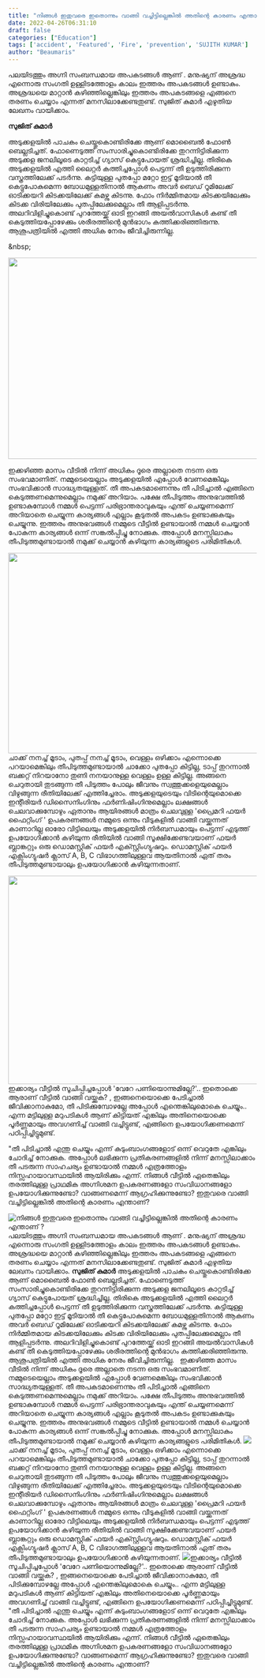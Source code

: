 ```yaml
---
title: "നിങ്ങൾ ഇതുവരെ ഇതൊന്നും വാങ്ങി വച്ചിട്ടില്ലെങ്കിൽ അതിന്റെ കാരണം എന്താണ് ?"
date: 2022-04-26T06:31:10
draft: false
categories: ["Education"]
tags: ['accident', 'Featured', 'Fire', 'prevention', 'SUJITH KUMAR']
author: "Beaumaris"
---
```


പലയിടത്തും അഗ്നി സംബന്ധമായ അപകടങ്ങൾ ആണ് . മനുഷ്യന് അശ്രദ്ധ എന്നൊരു സംഗതി ഉള്ളിടത്തോളം കാലം ഇത്തരം അപകടങ്ങൾ ഉണ്ടാകും. അശ്രദ്ധയെ മാറ്റാൻ കഴിഞ്ഞില്ലെങ്കിലും ഇത്തരം അപകടങ്ങളെ എങ്ങനെ തരണം ചെയ്യാം എന്നത് മനസിലാക്കേണ്ടതുണ്ട്. സുജിത് കുമാർ എഴുതിയ ലേഖനം വായിക്കാം.

<strong>സുജിത് കുമാർ</strong>

അടുക്കളയിൽ പാചകം ചെയ്തുകൊണ്ടിരിക്കേ ആണ് മൊബൈൽ ഫോൺ ബെല്ലടിച്ചത്. ഫോണെടുത്ത് സംസാരിച്ചുകൊണ്ടിരിക്കേ തുറന്നിട്ടിരിക്കുന്ന അടുക്കള ജനലിലൂടെ കാറ്റടിച്ച് ഗ്യാസ് കെട്ടുപോയത് ശ്രദ്ധിച്ചില്ല. തിരികെ അടുക്കളയിൽ എത്തി ലൈറ്റർ കത്തിച്ചപ്പോൾ പെട്ടന്ന് തീ ഉടുത്തിരിക്കുന്ന വസ്ത്രത്തിലേക്ക് പടർന്നു. കട്ടിയുള്ള പുതപ്പോ മറ്റോ ഇട്ട് മൂടിയാൽ തീ കെട്ടുപോകുമെന്ന ബോധമുള്ളതിനാൽ ആകണം അവർ ബെഡ് റൂമിലേക്ക് ഓടിക്കയറി കിടക്കയിലേക്ക് കമഴ്ന്നു കിടന്നു. ഫോം നിർമ്മിതമായ കിടക്കയിലേക്കും കിടക്ക വിരിയിലേക്കും പുതപ്പിലേക്കുമെല്ലാം തീ ആളിപ്പടർന്നു. അലറിവിളിച്ചുകൊണ്ട് പുറത്തേയ്ക്ക് ഓടി ഇറങ്ങി അയൽവാസികൾ കണ്ട് തീ കെടുത്തിയപ്പോഴേക്കും ശരീരത്തിന്റെ മുൻഭാഗം കത്തിക്കരിഞ്ഞിരുന്നു. ആശൂപത്രിയിൽ എത്തി അധിക നേരം ജീവിച്ചിരുന്നില്ല.

&amp;nbsp;

<img class="size-full wp-image-331189 aligncenter" src="https://cdn.boolokam.com/articles/2022/04/ffwff.jpg" alt="" width="612" height="408" />

ഇക്കഴിഞ്ഞ മാസം വീടിൽ നിന്ന് അധികം ദൂരെ അല്ലാതെ നടന്ന ഒരു സംഭവമാണിത്. നമ്മുടെയെല്ലാം അടുക്കളയിൽ എപ്പോൾ വേണമെങ്കിലും സംഭവിക്കാൻ സാദ്ധ്യതയുള്ളത്. തീ അപകടമാണെന്നും തീ പിടിച്ചാൽ എങ്ങിനെ കെടുത്തണമെന്നുമെല്ലാം നമുക്ക് അറിയാം. പക്ഷേ തീപിടുത്തം അനുഭവത്തിൽ ഉണ്ടാകുമ്പോൾ നമ്മൾ പെട്ടന്ന് പരിഭ്രാന്തരാവുകയും എന്ത് ചെയ്യണമെന്ന് അറിയാതെ ചെയ്യുന്ന കാര്യങ്ങൾ എല്ലാം കൂടുതൽ അപകടം ഉണ്ടാക്കുകയും ചെയ്യുന്നു. ഇത്തരം അനുഭവങ്ങൾ നമ്മുടെ വീട്ടിൽ ഉണ്ടായാൽ നമ്മൾ ചെയ്യാൻ പോകുന്ന കാര്യങ്ങൾ ഒന്ന് സങ്കൽപ്പിച്ചു നോക്കുക. അപ്പോൾ മനസ്സിലാകും തീപിടുത്തമുണ്ടായാൽ നമുക്ക് ചെയ്യാൻ കഴിയുന്ന കാര്യങ്ങളുടെ പരിമിതികൾ.

<img class="wp-image-331190 aligncenter" src="https://cdn.boolokam.com/articles/2022/04/ggrgrgg.png" alt="" width="721" height="406" />ചാക്ക് നനച്ച് മൂടാം, പുതപ്പ് നനച്ച് മൂടാം, വെള്ളം ഒഴിക്കാം എന്നൊക്കെ പറയാമെങ്കിലും തീപിടുത്തമുണ്ടായാൽ ചാക്കോ പുതപ്പോ കിട്ടില്ല, ടാപ്പ് തുറന്നാൽ ബക്കറ്റ് നിറയാനോ തുണി നനയാനുള്ള വെള്ളം ഉള്ള കിട്ടില്ല. അങ്ങനെ ചെറുതായി തുടങ്ങുന്ന തീ പിടുത്തം പോലും ജീവനും സ്വത്തുക്കളെയുമെല്ലാം വിഴുങ്ങുന്ന രീതിയിലേക്ക് എത്തിച്ചേരാം. അടുക്കളയുടെയും വിടിന്റെയുമൊക്കെ ഇന്റീരിയർ ഡിസൈനിംഗിനും ഫർണിഷിംഗിനുമെല്ലാം ലക്ഷങ്ങൾ ചെലവാക്കുമ്പോഴും ഏതാനും ആയിരങ്ങൾ മാത്രം ചെലവുള്ള 'പ്രൈമറി ഫയർ ഫൈറ്റിംഗ് ' ഉപകരണങ്ങൾ നമ്മുടെ ഒന്നും വീടുകളിൽ വാങ്ങി വയ്ക്കുന്നത് കാണാറില്ല ഓരോ വിട്ടിലെയും അടുക്കളയിൽ നിർബന്ധമായും പെട്ടന്ന് എടുത്ത് ഉപയോഗിക്കാൻ കഴിയുന്ന രീതിയിൽ വാങ്ങി സൂക്ഷിക്കേണ്ടവയാണ് ഫയർ ബ്ലാങ്കറ്റും ഒരു ഡൊമസ്റ്റിക് ഫയർ എക്സ്റ്റിംഗ്യുഷറും. ഡൊമസ്റ്റിക് ഫയർ എക്സിംഗ്യുഷർ ക്ലാസ് A, B, C വിഭാഗത്തിലുള്ളവ ആയതിനാൽ ഏത് തരം തീപിടുത്തമുണ്ടായാലും ഉപയോഗിക്കാൻ കഴിയുന്നതാണ്.

<img class="size-full wp-image-331191 aligncenter" src="https://cdn.boolokam.com/articles/2022/04/hthttth-1.jpg" alt="" width="750" height="422" />ഇക്കാര്യം വീട്ടിൽ സൂചിപ്പിച്ചപ്പോൾ 'വേറേ പണിയൊന്നുമില്ലേ?'.. ഇതൊക്കെ ആരാണ് വീട്ടിൽ വാങ്ങി വയ്ക്കുക? , ഇങ്ങനെയൊക്കെ പേടിച്ചാൽ ജീവിക്കാനാകുമോ, തീ പിടിക്കുമ്പോഴല്ലേ അപ്പോൾ എന്തെങ്കിലുമൊകെ ചെയ്യും.. എന്ന മട്ടിലുള്ള മറുപടികൾ ആണ് കിട്ടിയത് എങ്കിലും അതിനെയൊക്കെ പൂർണ്ണമായും അവഗണിച്ച് വാങ്ങി വച്ചിട്ടുണ്ട്, എങ്ങിനെ ഉപയോഗിക്കണമെന്ന് പഠിപ്പിച്ചിട്ടുമുണ്ട്.

"തീ പിടിച്ചാൽ എന്തു ചെയ്യും എന്ന് കുടുംബാംഗങ്ങളോട് ഒന്ന് വെറുതേ എങ്കിലും ചോദിച്ച് നോക്കുക. അപ്പോൾ ലഭിക്കുന്ന പ്രതികരണങ്ങളിൽ നിന്ന് മനസ്സിലാക്കാം തീ പടരുന്ന സാഹചര്യം ഉണ്ടായാൽ നമ്മൾ എത്രത്തോളം നിസ്സഹായാവസ്ഥയിൽ ആയിരിക്കും എന്ന്. നിങ്ങൾ വീട്ടിൽ ഏതെങ്കിലും തരത്തിലുള്ള പ്രാഥമിക അഗ്നിശമന ഉപകരണങ്ങളോ സംവിധാനങ്ങളോ ഉപയോഗിക്കുന്നുണ്ടോ? വാങ്ങണമെന്ന് ആഗ്രഹിക്കുന്നുണ്ടോ? ഇതുവരെ വാങ്ങി വച്ചിട്ടില്ലെങ്കിൽ അതിന്റെ കാരണം എന്താണ്?


![നിങ്ങൾ ഇതുവരെ ഇതൊന്നും വാങ്ങി വച്ചിട്ടില്ലെങ്കിൽ അതിന്റെ കാരണം എന്താണ് ?](https://cdn.boolokam.com/articles/2022/04/ffwff.jpg)പലയിടത്തും അഗ്നി സംബന്ധമായ അപകടങ്ങൾ ആണ് . മനുഷ്യന് അശ്രദ്ധ എന്നൊരു സംഗതി ഉള്ളിടത്തോളം കാലം ഇത്തരം അപകടങ്ങൾ ഉണ്ടാകും. അശ്രദ്ധയെ മാറ്റാൻ കഴിഞ്ഞില്ലെങ്കിലും ഇത്തരം അപകടങ്ങളെ എങ്ങനെ തരണം ചെയ്യാം എന്നത് മനസിലാക്കേണ്ടതുണ്ട്. സുജിത് കുമാർ എഴുതിയ ലേഖനം വായിക്കാം. **സുജിത് കുമാർ** അടുക്കളയിൽ പാചകം ചെയ്തുകൊണ്ടിരിക്കേ ആണ് മൊബൈൽ ഫോൺ ബെല്ലടിച്ചത്. ഫോണെടുത്ത് സംസാരിച്ചുകൊണ്ടിരിക്കേ തുറന്നിട്ടിരിക്കുന്ന അടുക്കള ജനലിലൂടെ കാറ്റടിച്ച് ഗ്യാസ് കെട്ടുപോയത് ശ്രദ്ധിച്ചില്ല. തിരികെ അടുക്കളയിൽ എത്തി ലൈറ്റർ കത്തിച്ചപ്പോൾ പെട്ടന്ന് തീ ഉടുത്തിരിക്കുന്ന വസ്ത്രത്തിലേക്ക് പടർന്നു. കട്ടിയുള്ള പുതപ്പോ മറ്റോ ഇട്ട് മൂടിയാൽ തീ കെട്ടുപോകുമെന്ന ബോധമുള്ളതിനാൽ ആകണം അവർ ബെഡ് റൂമിലേക്ക് ഓടിക്കയറി കിടക്കയിലേക്ക് കമഴ്ന്നു കിടന്നു. ഫോം നിർമ്മിതമായ കിടക്കയിലേക്കും കിടക്ക വിരിയിലേക്കും പുതപ്പിലേക്കുമെല്ലാം തീ ആളിപ്പടർന്നു. അലറിവിളിച്ചുകൊണ്ട് പുറത്തേയ്ക്ക് ഓടി ഇറങ്ങി അയൽവാസികൾ കണ്ട് തീ കെടുത്തിയപ്പോഴേക്കും ശരീരത്തിന്റെ മുൻഭാഗം കത്തിക്കരിഞ്ഞിരുന്നു. ആശൂപത്രിയിൽ എത്തി അധിക നേരം ജീവിച്ചിരുന്നില്ല. &nbsp; ഇക്കഴിഞ്ഞ മാസം വീടിൽ നിന്ന് അധികം ദൂരെ അല്ലാതെ നടന്ന ഒരു സംഭവമാണിത്. നമ്മുടെയെല്ലാം അടുക്കളയിൽ എപ്പോൾ വേണമെങ്കിലും സംഭവിക്കാൻ സാദ്ധ്യതയുള്ളത്. തീ അപകടമാണെന്നും തീ പിടിച്ചാൽ എങ്ങിനെ കെടുത്തണമെന്നുമെല്ലാം നമുക്ക് അറിയാം. പക്ഷേ തീപിടുത്തം അനുഭവത്തിൽ ഉണ്ടാകുമ്പോൾ നമ്മൾ പെട്ടന്ന് പരിഭ്രാന്തരാവുകയും എന്ത് ചെയ്യണമെന്ന് അറിയാതെ ചെയ്യുന്ന കാര്യങ്ങൾ എല്ലാം കൂടുതൽ അപകടം ഉണ്ടാക്കുകയും ചെയ്യുന്നു. ഇത്തരം അനുഭവങ്ങൾ നമ്മുടെ വീട്ടിൽ ഉണ്ടായാൽ നമ്മൾ ചെയ്യാൻ പോകുന്ന കാര്യങ്ങൾ ഒന്ന് സങ്കൽപ്പിച്ചു നോക്കുക. അപ്പോൾ മനസ്സിലാകും തീപിടുത്തമുണ്ടായാൽ നമുക്ക് ചെയ്യാൻ കഴിയുന്ന കാര്യങ്ങളുടെ പരിമിതികൾ. ![](https://cdn.boolokam.com/articles/2022/04/ggrgrgg.png)ചാക്ക് നനച്ച് മൂടാം, പുതപ്പ് നനച്ച് മൂടാം, വെള്ളം ഒഴിക്കാം എന്നൊക്കെ പറയാമെങ്കിലും തീപിടുത്തമുണ്ടായാൽ ചാക്കോ പുതപ്പോ കിട്ടില്ല, ടാപ്പ് തുറന്നാൽ ബക്കറ്റ് നിറയാനോ തുണി നനയാനുള്ള വെള്ളം ഉള്ള കിട്ടില്ല. അങ്ങനെ ചെറുതായി തുടങ്ങുന്ന തീ പിടുത്തം പോലും ജീവനും സ്വത്തുക്കളെയുമെല്ലാം വിഴുങ്ങുന്ന രീതിയിലേക്ക് എത്തിച്ചേരാം. അടുക്കളയുടെയും വിടിന്റെയുമൊക്കെ ഇന്റീരിയർ ഡിസൈനിംഗിനും ഫർണിഷിംഗിനുമെല്ലാം ലക്ഷങ്ങൾ ചെലവാക്കുമ്പോഴും ഏതാനും ആയിരങ്ങൾ മാത്രം ചെലവുള്ള 'പ്രൈമറി ഫയർ ഫൈറ്റിംഗ് ' ഉപകരണങ്ങൾ നമ്മുടെ ഒന്നും വീടുകളിൽ വാങ്ങി വയ്ക്കുന്നത് കാണാറില്ല ഓരോ വിട്ടിലെയും അടുക്കളയിൽ നിർബന്ധമായും പെട്ടന്ന് എടുത്ത് ഉപയോഗിക്കാൻ കഴിയുന്ന രീതിയിൽ വാങ്ങി സൂക്ഷിക്കേണ്ടവയാണ് ഫയർ ബ്ലാങ്കറ്റും ഒരു ഡൊമസ്റ്റിക് ഫയർ എക്സ്റ്റിംഗ്യുഷറും. ഡൊമസ്റ്റിക് ഫയർ എക്സിംഗ്യുഷർ ക്ലാസ് A, B, C വിഭാഗത്തിലുള്ളവ ആയതിനാൽ ഏത് തരം തീപിടുത്തമുണ്ടായാലും ഉപയോഗിക്കാൻ കഴിയുന്നതാണ്. ![](https://cdn.boolokam.com/articles/2022/04/hthttth-1.jpg)ഇക്കാര്യം വീട്ടിൽ സൂചിപ്പിച്ചപ്പോൾ 'വേറേ പണിയൊന്നുമില്ലേ?'.. ഇതൊക്കെ ആരാണ് വീട്ടിൽ വാങ്ങി വയ്ക്കുക? , ഇങ്ങനെയൊക്കെ പേടിച്ചാൽ ജീവിക്കാനാകുമോ, തീ പിടിക്കുമ്പോഴല്ലേ അപ്പോൾ എന്തെങ്കിലുമൊകെ ചെയ്യും.. എന്ന മട്ടിലുള്ള മറുപടികൾ ആണ് കിട്ടിയത് എങ്കിലും അതിനെയൊക്കെ പൂർണ്ണമായും അവഗണിച്ച് വാങ്ങി വച്ചിട്ടുണ്ട്, എങ്ങിനെ ഉപയോഗിക്കണമെന്ന് പഠിപ്പിച്ചിട്ടുമുണ്ട്. "തീ പിടിച്ചാൽ എന്തു ചെയ്യും എന്ന് കുടുംബാംഗങ്ങളോട് ഒന്ന് വെറുതേ എങ്കിലും ചോദിച്ച് നോക്കുക. അപ്പോൾ ലഭിക്കുന്ന പ്രതികരണങ്ങളിൽ നിന്ന് മനസ്സിലാക്കാം തീ പടരുന്ന സാഹചര്യം ഉണ്ടായാൽ നമ്മൾ എത്രത്തോളം നിസ്സഹായാവസ്ഥയിൽ ആയിരിക്കും എന്ന്. നിങ്ങൾ വീട്ടിൽ ഏതെങ്കിലും തരത്തിലുള്ള പ്രാഥമിക അഗ്നിശമന ഉപകരണങ്ങളോ സംവിധാനങ്ങളോ ഉപയോഗിക്കുന്നുണ്ടോ? വാങ്ങണമെന്ന് ആഗ്രഹിക്കുന്നുണ്ടോ? ഇതുവരെ വാങ്ങി വച്ചിട്ടില്ലെങ്കിൽ അതിന്റെ കാരണം എന്താണ്?
